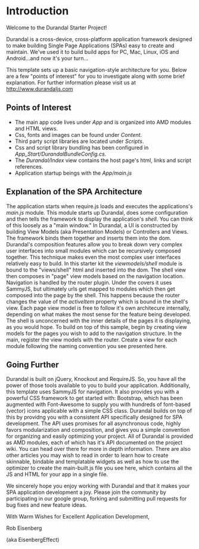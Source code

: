﻿# Introduction

Welcome to the Durandal Starter Project!

Durandal is a cross-device, cross-platform application framework 
designed to make building Single Page Applications (SPAs) easy to create and maintain. 
We've used it to build build apps for PC, Mac, Linux, iOS and Android...and now it's your turn...

This template sets up a basic navigation-style architecture for you. Below are a few 
"points of interest" for you to investigate along with some brief explanation. For further
information please visit us at http://www.durandaljs.com

## Points of Interest

* The main app code lives under *App* and is organized into AMD modules and HTML views.
* Css, fonts and images can be found under *Content*.
* Third party script libraries are located under *Scripts*.
* Css and script library bundling has been configured in *App_Start/DurandalBundleConfig.cs*.
* The *Durandal/Index* view contains the host page's html, links and script references.
* Application startup beings with the *App/main.js*

## Explanation of the SPA Architecture

The application starts when require.js loads and executes the applications's *main.js* module.
This module starts up Durandal, does some configuration and then tells the framework to display
the application's *shell*. You can think of this loosely as a "main window." In Durandal, a UI is
constructed by building View Models (aka Presentation Models) or Controllers and Views. The framework
binds them together and inserts them into the dom. Durandal's composition features allow you to break
down very complex user interfaces into small modules which can be recursively composed together. This 
technique makes even the most complex user interfaces relatively easy to build. In this starter kit the
*viewmodels/shell* module is bound to the "views/shell" html and inserted into the dom. The shell view
then composes in "page" view models based on the navigation location. Navigation is handled by the router
plugin. Under the covers it uses SammyJS, but ultimately urls get mapped to modules which
then get composed into the page by the shell. This happens because the router changes the value of the 
*activeItem* property which is bound in the shell's view. Each page view model is free to follow it's own architecure internally, depending on 
what makes the most sense for the feature being developed. The shell is unconcerned with the inner details of the
pages it is displaying, as you would hope. To build on top of this sample, begin by creating view models for
the pages you wish to add to the navigation structure. In the main, register the view models with the router.
Create a view for each module following the naming convention you see presented here.

## Going Further

Durandal is built on jQuery, Knockout and RequireJS. So, you have all the power of those tools
available to you to build your application. Additionally, this template uses SammyJS for navigation. It also
provides you with a powerful CSS framework to get started with: Bootstrap, which has been augmented
with Font-Awesome to supply you with hundreds of font-based (vector) icons applicable with a simple 
CSS class. Durandal builds on top of this by providng you with a consistent API specifically designed for
SPA development. The API uses promises for all asynchronous code, highly favors modularization and
composition, and gives you a simple convention for organizing and easily optimizing your project. All of Durandal is
provided as AMD modules, each of which has it's API documented on the project wiki. You can head over there for
more in depth information. There are also other articles you may wish to read in order to learn how to create
skinnable, bindable and templatable widgets as well as how to use the optimizer to create the main-built.js file you
see here, which contains all the JS and HTML for your app in a single file.

We sincerely hope you enjoy working with Durandal and that it makes your SPA application development a joy. Please 
join the community by participating in our google group, forking and submitting pull requests for bug fixes and new
feature ideas.

With Warm Wishes for Excellent Application Development,

Rob Eisenberg

(aka EisenbergEffect)